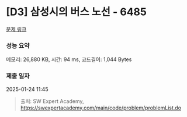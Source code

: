 # [D3] 삼성시의 버스 노선 - 6485 

[문제 링크](https://swexpertacademy.com/main/code/problem/problemDetail.do?contestProbId=AWczm7QaACgDFAWn) 

### 성능 요약

메모리: 26,880 KB, 시간: 94 ms, 코드길이: 1,044 Bytes

### 제출 일자

2025-01-24 11:45



> 출처: SW Expert Academy, https://swexpertacademy.com/main/code/problem/problemList.do